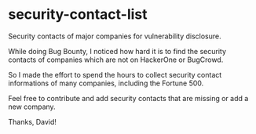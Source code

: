 # security-contact-list
Security contacts of major companies for vulnerability disclosure.

While doing Bug Bounty, I noticed how hard it is to find the security contacts of companies which are not on HackerOne or BugCrowd.

So I made the effort to spend the hours to collect security contact informations of many companies, including the Fortune 500.

Feel free to contribute and add security contacts that are missing or add a new company.

Thanks, David!
